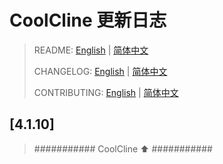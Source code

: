 # CoolCline 更新日志

> README: [English](README_en.md) | [简体中文](https://gitee.com/coolcline/coolcline/blob/main/README.md)
>
> CHANGELOG: [English](CHANGELOG.md) | [简体中文](https://gitee.com/coolcline/coolcline/blob/main/CHANGELOG_zh.md)
>
> CONTRIBUTING: [English](CONTRIBUTING.md) | [简体中文](https://gitee.com/coolcline/coolcline/blob/main/CONTRIBUTING_zh.md)

## [4.1.10]

> ########### CoolCline ⬆️ ###########
